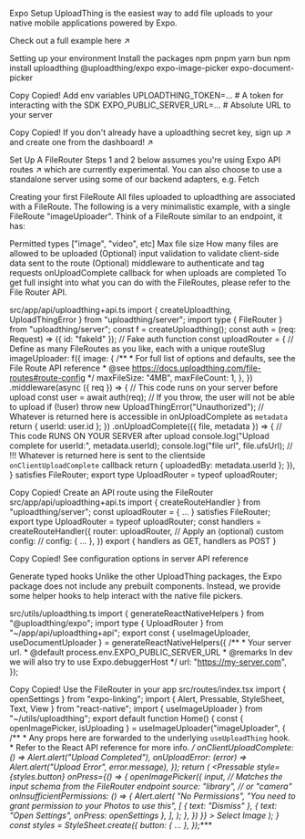 Expo Setup
UploadThing is the easiest way to add file uploads to your native mobile applications powered by Expo.

Check out a full example here ↗

Setting up your environment
Install the packages
npm
pnpm
yarn
bun
npm install uploadthing @uploadthing/expo expo-image-picker expo-document-picker

Copy
Copied!
Add env variables
UPLOADTHING_TOKEN=... # A token for interacting with the SDK
EXPO_PUBLIC_SERVER_URL=... # Absolute URL to your server

Copy
Copied!
If you don't already have a uploadthing secret key, sign up ↗ and create one from the dashboard! ↗

Set Up A FileRouter
Steps 1 and 2 below assumes you're using Expo API routes ↗ which are currently experimental. You can also choose to use a standalone server using some of our backend adapters, e.g. Fetch

Creating your first FileRoute
All files uploaded to uploadthing are associated with a FileRoute. The following is a very minimalistic example, with a single FileRoute "imageUploader". Think of a FileRoute similar to an endpoint, it has:

Permitted types ["image", "video", etc]
Max file size
How many files are allowed to be uploaded
(Optional) input validation to validate client-side data sent to the route
(Optional) middleware to authenticate and tag requests
onUploadComplete callback for when uploads are completed
To get full insight into what you can do with the FileRoutes, please refer to the File Router API.

src/app/api/uploadthing+api.ts
import { createUploadthing, UploadThingError } from "uploadthing/server";
import type { FileRouter } from "uploadthing/server";
const f = createUploadthing();
const auth = (req: Request) => ({ id: "fakeId" }); // Fake auth function
const uploadRouter = {
  // Define as many FileRoutes as you like, each with a unique routeSlug
  imageUploader: f({
    image: {
      /**
       * For full list of options and defaults, see the File Route API reference
       * @see https://docs.uploadthing.com/file-routes#route-config
       */
      maxFileSize: "4MB",
      maxFileCount: 1,
    },
  })
    .middleware(async ({ req }) => {
      // This code runs on your server before upload
      const user = await auth(req);
      // If you throw, the user will not be able to upload
      if (!user) throw new UploadThingError("Unauthorized");
      // Whatever is returned here is accessible in onUploadComplete as `metadata`
      return { userId: user.id };
    })
    .onUploadComplete(({ file, metadata }) => {
      // This code RUNS ON YOUR SERVER after upload
      console.log("Upload complete for userId:", metadata.userId);
      console.log("file url", file.ufsUrl);
      // !!! Whatever is returned here is sent to the clientside `onClientUploadComplete` callback
      return { uploadedBy: metadata.userId };
    }),
} satisfies FileRouter;
export type UploadRouter = typeof uploadRouter;

Copy
Copied!
Create an API route using the FileRouter
src/app/api/uploadthing+api.ts
import { createRouteHandler } from "uploadthing/server";
const uploadRouter = { ... } satisfies FileRouter;
export type UploadRouter = typeof uploadRouter;
const handlers = createRouteHandler({
  router: uploadRouter,
  // Apply an (optional) custom config:
  // config: { ... },
})
export { handlers as GET, handlers as POST }

Copy
Copied!
See configuration options in server API reference

Generate typed hooks
Unlike the other UploadThing packages, the Expo package does not include any prebuilt components. Instead, we provide some helper hooks to help interact with the native file pickers.

src/utils/uploadthing.ts
import { generateReactNativeHelpers } from "@uploadthing/expo";
import type { UploadRouter } from "~/app/api/uploadthing+api";
export const { useImageUploader, useDocumentUploader } =
  generateReactNativeHelpers<UploadRouter>({
    /**
     * Your server url.
     * @default process.env.EXPO_PUBLIC_SERVER_URL
     * @remarks In dev we will also try to use Expo.debuggerHost
     */
    url: "https://my-server.com",
  });

Copy
Copied!
Use the FileRouter in your app
src/routes/index.tsx
import { openSettings } from "expo-linking";
import { Alert, Pressable, StyleSheet, Text, View } from "react-native";
import { useImageUploader } from "~/utils/uploadthing";
export default function Home() {
  const { openImagePicker, isUploading } = useImageUploader("imageUploader", {
    /**
     * Any props here are forwarded to the underlying `useUploadThing` hook.
     * Refer to the React API reference for more info.
     */
    onClientUploadComplete: () => Alert.alert("Upload Completed"),
    onUploadError: (error) => Alert.alert("Upload Error", error.message),
  });
  return (
    <View>
      <Pressable
        style={styles.button}
        onPress={() => {
          openImagePicker({
            input, // Matches the input schema from the FileRouter endpoint
            source: "library", // or "camera"
            onInsufficientPermissions: () => {
              Alert.alert(
                "No Permissions",
                "You need to grant permission to your Photos to use this",
                [
                  { text: "Dismiss" },
                  { text: "Open Settings", onPress: openSettings },
                ],
              );
            },
          })
        }}
      >
        <Text>Select Image</Text>
      </Pressable>
    </View>
  );
}
const styles = StyleSheet.create({
  button: { ... },
});****